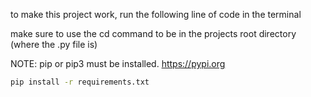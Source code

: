 to make this project work, run the following line of code in the terminal

make sure to use the cd command to be in the projects root directory (where the .py file is)

NOTE: pip or pip3 must be installed.
https://pypi.org

```bash
pip install -r requirements.txt
```